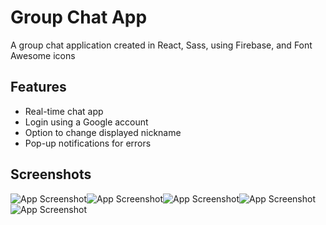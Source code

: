 
# Group Chat App

A group chat application created in React, Sass, using Firebase, and Font Awesome icons


## Features

- Real-time chat app
- Login using a Google account
- Option to change displayed nickname
- Pop-up notifications for errors


## Screenshots

![App Screenshot](https://i.imgur.com/JMO8Ga3.jpeg)![App Screenshot](https://i.imgur.com/2YI2wWD.jpeg)![App Screenshot](https://i.imgur.com/7fA3MUR.jpeg)![App Screenshot](https://i.imgur.com/kl3lHU9.jpeg)![App Screenshot](https://i.imgur.com/wwfHb9D.jpeg)

